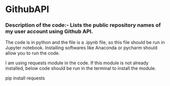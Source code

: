 # GithubAPI

### Description of the code:- Lists the public repository names of my user account using Github API.

The code is in python and the file is a .ipynb file, so this file should be run in Jupyter notebook. Installing softwares like Anaconda or pycharm should allow you to run the code.

I am using requests module in the code. If this module is not already installed, below code should be run in the terminal to install the module. 

pip install requests


